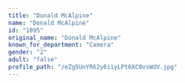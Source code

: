 ```yaml
---
title: "Donald McAlpine"
name: "Donald McAlpine"
id: "1095"
original_name: "Donald McAlpine"
known_for_department: "Camera"
gender: "2"
adult: "false"
profile_path: "/eZg5UnYR62y6iiyLPt6XC0vsWdV.jpg"
---
```

